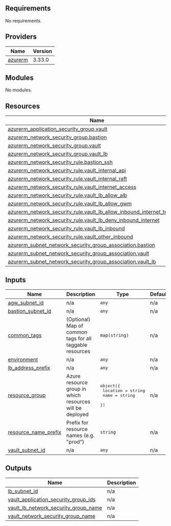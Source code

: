 <!-- BEGIN_TF_DOCS -->
## Requirements

No requirements.

## Providers

| Name | Version |
|------|---------|
| <a name="provider_azurerm"></a> [azurerm](#provider\_azurerm) | 3.33.0 |

## Modules

No modules.

## Resources

| Name | Type |
|------|------|
| [azurerm_application_security_group.vault](https://registry.terraform.io/providers/hashicorp/azurerm/latest/docs/resources/application_security_group) | resource |
| [azurerm_network_security_group.bastion](https://registry.terraform.io/providers/hashicorp/azurerm/latest/docs/resources/network_security_group) | resource |
| [azurerm_network_security_group.vault](https://registry.terraform.io/providers/hashicorp/azurerm/latest/docs/resources/network_security_group) | resource |
| [azurerm_network_security_group.vault_lb](https://registry.terraform.io/providers/hashicorp/azurerm/latest/docs/resources/network_security_group) | resource |
| [azurerm_network_security_rule.bastion_ssh](https://registry.terraform.io/providers/hashicorp/azurerm/latest/docs/resources/network_security_rule) | resource |
| [azurerm_network_security_rule.vault_internal_api](https://registry.terraform.io/providers/hashicorp/azurerm/latest/docs/resources/network_security_rule) | resource |
| [azurerm_network_security_rule.vault_internal_raft](https://registry.terraform.io/providers/hashicorp/azurerm/latest/docs/resources/network_security_rule) | resource |
| [azurerm_network_security_rule.vault_internet_access](https://registry.terraform.io/providers/hashicorp/azurerm/latest/docs/resources/network_security_rule) | resource |
| [azurerm_network_security_rule.vault_lb_allow_alb](https://registry.terraform.io/providers/hashicorp/azurerm/latest/docs/resources/network_security_rule) | resource |
| [azurerm_network_security_rule.vault_lb_allow_gwm](https://registry.terraform.io/providers/hashicorp/azurerm/latest/docs/resources/network_security_rule) | resource |
| [azurerm_network_security_rule.vault_lb_allow_inbound_internet_tcp_8200](https://registry.terraform.io/providers/hashicorp/azurerm/latest/docs/resources/network_security_rule) | resource |
| [azurerm_network_security_rule.vault_lb_deny_inbound_internet](https://registry.terraform.io/providers/hashicorp/azurerm/latest/docs/resources/network_security_rule) | resource |
| [azurerm_network_security_rule.vault_lb_inbound](https://registry.terraform.io/providers/hashicorp/azurerm/latest/docs/resources/network_security_rule) | resource |
| [azurerm_network_security_rule.vault_other_inbound](https://registry.terraform.io/providers/hashicorp/azurerm/latest/docs/resources/network_security_rule) | resource |
| [azurerm_subnet_network_security_group_association.bastion](https://registry.terraform.io/providers/hashicorp/azurerm/latest/docs/resources/subnet_network_security_group_association) | resource |
| [azurerm_subnet_network_security_group_association.vault](https://registry.terraform.io/providers/hashicorp/azurerm/latest/docs/resources/subnet_network_security_group_association) | resource |
| [azurerm_subnet_network_security_group_association.vault_lb](https://registry.terraform.io/providers/hashicorp/azurerm/latest/docs/resources/subnet_network_security_group_association) | resource |

## Inputs

| Name | Description | Type | Default | Required |
|------|-------------|------|---------|:--------:|
| <a name="input_agw_subnet_id"></a> [agw\_subnet\_id](#input\_agw\_subnet\_id) | n/a | `any` | n/a | yes |
| <a name="input_bastion_subnet_id"></a> [bastion\_subnet\_id](#input\_bastion\_subnet\_id) | n/a | `any` | n/a | yes |
| <a name="input_common_tags"></a> [common\_tags](#input\_common\_tags) | (Optional) Map of common tags for all taggable resources | `map(string)` | n/a | yes |
| <a name="input_environment"></a> [environment](#input\_environment) | n/a | `any` | n/a | yes |
| <a name="input_lb_address_prefix"></a> [lb\_address\_prefix](#input\_lb\_address\_prefix) | n/a | `any` | n/a | yes |
| <a name="input_resource_group"></a> [resource\_group](#input\_resource\_group) | Azure resource group in which resources will be deployed | <pre>object({<br>    location = string<br>    name     = string<br>  })</pre> | n/a | yes |
| <a name="input_resource_name_prefix"></a> [resource\_name\_prefix](#input\_resource\_name\_prefix) | Prefix for resource names (e.g. "prod") | `string` | n/a | yes |
| <a name="input_vault_subnet_id"></a> [vault\_subnet\_id](#input\_vault\_subnet\_id) | n/a | `any` | n/a | yes |

## Outputs

| Name | Description |
|------|-------------|
| <a name="output_lb_subnet_id"></a> [lb\_subnet\_id](#output\_lb\_subnet\_id) | n/a |
| <a name="output_vault_application_security_group_ids"></a> [vault\_application\_security\_group\_ids](#output\_vault\_application\_security\_group\_ids) | n/a |
| <a name="output_vault_lb_network_security_group_name"></a> [vault\_lb\_network\_security\_group\_name](#output\_vault\_lb\_network\_security\_group\_name) | n/a |
| <a name="output_vault_network_security_group_name"></a> [vault\_network\_security\_group\_name](#output\_vault\_network\_security\_group\_name) | n/a |
<!-- END_TF_DOCS -->